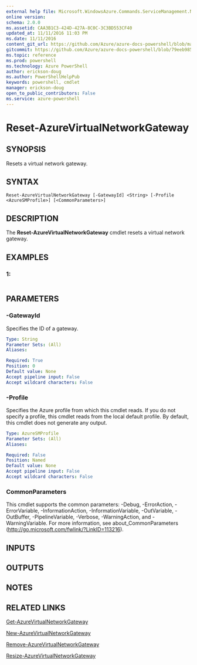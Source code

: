 ```yaml
---
external help file: Microsoft.WindowsAzure.Commands.ServiceManagement.Network.dll-Help.xml
online version: 
schema: 2.0.0
ms.assetid: CAA3B1C3-424D-427A-8C0C-3C3BD553CF40
updated_at: 11/11/2016 11:03 PM
ms.date: 11/11/2016
content_git_url: https://github.com/Azure/azure-docs-powershell/blob/master/azureps-cmdlets-docs/ServiceManagement/Azure.Networking/v3.0.0/Reset-AzureVirtualNetworkGateway.md
gitcommit: https://github.com/Azure/azure-docs-powershell/blob/79eeb985ea480979357fb4695832a0c3d29a48bf/azureps-cmdlets-docs/ServiceManagement/Azure.Networking/v3.0.0/Reset-AzureVirtualNetworkGateway.md
ms.topic: reference
ms.prod: powershell
ms.technology: Azure PowerShell
author: erickson-doug
ms.author: PowerShellHelpPub
keywords: powershell, cmdlet
manager: erickson-doug
open_to_public_contributors: False
ms.service: azure-powershell
---
```


# Reset-AzureVirtualNetworkGateway

## SYNOPSIS
Resets a virtual network gateway.

## SYNTAX

```
Reset-AzureVirtualNetworkGateway [-GatewayId] <String> [-Profile <AzureSMProfile>] [<CommonParameters>]
```

## DESCRIPTION
The **Reset-AzureVirtualNetworkGateway** cmdlet resets a virtual network gateway.

## EXAMPLES

### 1:
```

```

## PARAMETERS

### -GatewayId
Specifies the ID of a gateway.

```yaml
Type: String
Parameter Sets: (All)
Aliases: 

Required: True
Position: 0
Default value: None
Accept pipeline input: False
Accept wildcard characters: False
```

### -Profile
Specifies the Azure profile from which this cmdlet reads. 
If you do not specify a profile, this cmdlet reads from the local default profile.
By default, this cmdlet does not generate any output.

```yaml
Type: AzureSMProfile
Parameter Sets: (All)
Aliases: 

Required: False
Position: Named
Default value: None
Accept pipeline input: False
Accept wildcard characters: False
```

### CommonParameters
This cmdlet supports the common parameters: -Debug, -ErrorAction, -ErrorVariable, -InformationAction, -InformationVariable, -OutVariable, -OutBuffer, -PipelineVariable, -Verbose, -WarningAction, and -WarningVariable. For more information, see about_CommonParameters (http://go.microsoft.com/fwlink/?LinkID=113216).

## INPUTS

## OUTPUTS

## NOTES

## RELATED LINKS

[Get-AzureVirtualNetworkGateway](xref:ServiceManagement/Azure.Networking/v3.0.0/Get-AzureVirtualNetworkGateway.md)

[New-AzureVirtualNetworkGateway](xref:ServiceManagement/Azure.Networking/v3.0.0/New-AzureVirtualNetworkGateway.md)

[Remove-AzureVirtualNetworkGateway](xref:ServiceManagement/Azure.Networking/v3.0.0/Remove-AzureVirtualNetworkGateway.md)

[Resize-AzureVirtualNetworkGateway](xref:ServiceManagement/Azure.Networking/v3.0.0/Resize-AzureVirtualNetworkGateway.md)


